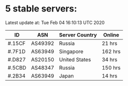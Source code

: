 # 5 stable servers:

Latest update at: Tue Feb 04 16:10:13 UTC 2020

| ID | ASN | Server Country | Online |
| -- | --- | -------------- | ------ |
| #.15CF | AS49392 | Russia | 21 hrs |
| #.7F1D | AS63949 | Singapore | 162 hrs |
| #.D827 | AS20150 | United States | 34 hrs |
| #.5CBD | AS48347 | Russia | 150 hrs |
| #.2B34 | AS63949 | Japan | 14 hrs |

